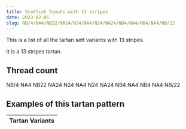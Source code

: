 ```yaml
---
title: Scottish Scouts with 13 stripes
date: 2023-02-05
slug: NB/4/NA4/NB22/NA24/N24/NA4/N24/NA24/NB4/NA4/NB4/NA4/NB/22
---
```

This is a list of all the tartan sett variants with 13 stripes.

It is a 13 stripes tartan.


## Thread count
NB/4 NA4 NB22 NA24 N24 NA4 N24 NA24 NB4 NA4 NB4 NA4 NB/22

## Examples of this tartan pattern

| Tartan Variants |
|---------------|
